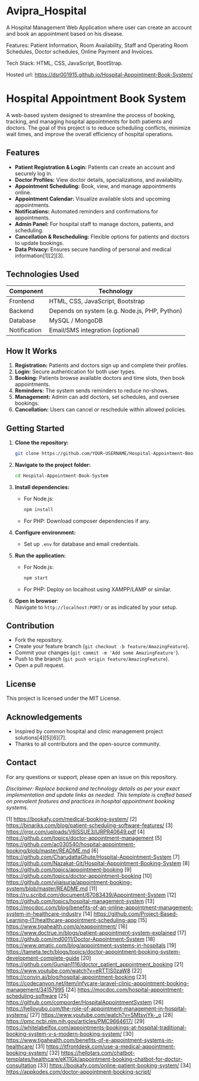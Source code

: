 
# Avipra_Hospital
A Hospital Management Web Application where user can create an account and book an appointment based on his disease.

Features: Patient Information, Room Availability, Staff and Operating Room Schedules, Doctor schedules, Online Payment and Invoices.

Tech Stack: HTML, CSS, JavaScript, BootStrap.

Hosted url: https://dsr001915.github.io/Hospital-Appointment-Book-System/

# Hospital Appointment Book System

A web-based system designed to streamline the process of booking, tracking, and managing hospital appointments for both patients and doctors. The goal of this project is to reduce scheduling conflicts, minimize wait times, and improve the overall efficiency of hospital operations.

## Features

- **Patient Registration & Login:** Patients can create an account and securely log in.
- **Doctor Profiles:** View doctor details, specializations, and availability.
- **Appointment Scheduling:** Book, view, and manage appointments online.
- **Appointment Calendar:** Visualize available slots and upcoming appointments.
- **Notifications:** Automated reminders and confirmations for appointments.
- **Admin Panel:** For hospital staff to manage doctors, patients, and scheduling.
- **Cancellation & Rescheduling:** Flexible options for patients and doctors to update bookings.
- **Data Privacy:** Ensures secure handling of personal and medical information[1][2][3].

## Technologies Used

| Component    | Technology           |
|--------------|---------------------|
| Frontend     | HTML, CSS, JavaScript, Bootstrap |
| Backend      | Depends on system (e.g. Node.js, PHP, Python) |
| Database     | MySQL / MongoDB      |
| Notification | Email/SMS integration (optional) |

## How It Works

1. **Registration:** Patients and doctors sign up and complete their profiles.
2. **Login:** Secure authentication for both user types.
3. **Booking:** Patients browse available doctors and time slots, then book appointments.
4. **Reminders:** The system sends reminders to reduce no-shows.
5. **Management:** Admin can add doctors, set schedules, and oversee bookings.
6. **Cancellation:** Users can cancel or reschedule within allowed policies.

## Getting Started

1. **Clone the repository:**
   ```bash
   git clone https://github.com/YOUR-USERNAME/Hospital-Appointment-Book-System.git
   ```
2. **Navigate to the project folder:**
   ```bash
   cd Hospital-Appointment-Book-System
   ```
3. **Install dependencies:**
   - For Node.js:
     ```bash
     npm install
     ```
   - For PHP: Download composer dependencies if any.

4. **Configure environment:**
   - Set up `.env` for database and email credentials.

5. **Run the application:**
   - For Node.js:
     ```bash
     npm start
     ```
   - For PHP: Deploy on localhost using XAMPP/LAMP or similar.

6. **Open in browser**:  
   Navigate to `http://localhost:PORT/` or as indicated by your setup.

## Contribution

- Fork the repository.
- Create your feature branch (`git checkout -b feature/AmazingFeature`).
- Commit your changes (`git commit -m 'Add some AmazingFeature'`).
- Push to the branch (`git push origin feature/AmazingFeature`).
- Open a pull request.

## License

This project is licensed under the MIT License.

## Acknowledgements

- Inspired by common hospital and clinic management project solutions[4][5][6][7].
- Thanks to all contributors and the open-source community.

## Contact

For any questions or support, please open an issue on this repository.

*Disclaimer: Replace backend and technology details as per your exact implementation and update links as needed. This template is crafted based on prevalent features and practices in hospital appointment booking systems.*

[1] https://bookafy.com/medical-booking-system/
[2] https://binariks.com/blog/patient-scheduling-software-features/
[3] https://ijrpr.com/uploads/V6ISSUE3/IJRPR40649.pdf
[4] https://github.com/topics/doctor-appointment-management
[5] https://github.com/ac030540/hospital-appointment-booking/blob/master/README.md
[6] https://github.com/CharudattaGhute/Hospital-Appointment-System
[7] https://github.com/Nazakat-Git/Hospital-Appointment-Booking-System
[8] https://github.com/topics/appointment-booking
[9] https://github.com/topics/doctor-appointment-booking
[10] https://github.com/vijaisuria/appointment-booking-system/blob/master/README.md
[11] https://ru.scribd.com/document/67083439/Appointment-System
[12] https://github.com/topics/hospital-management-system
[13] https://mocdoc.com/blog/benefits-of-an-online-appointment-management-system-in-healthcare-industry
[14] https://github.com/Project-Based-Learning-IT/healthcare-appointment-scheduling-app
[15] https://www.tigahealth.com/p/eappointment/
[16] https://www.doctrue.in/blogs/patient-appointment-system-explained
[17] https://github.com/md0011/Doctor-Appointment-System
[18] https://www.qmatic.com/blog/appointment-systems-in-hospitals
[19] https://tameta.tech/blogs/topics/doctor-appointment-booking-system-development-complete-guide
[20] https://github.com/Gunjan1116/doctor_patient_appointment_booking
[21] https://www.youtube.com/watch?v=eRTTlS0zaW8
[22] https://convin.ai/blog/hospital-appointment-booking
[23] https://codecanyon.net/item/infycare-laravel-clinic-appointment-booking-management/34157995
[24] https://mocdoc.com/hospital-appointment-scheduling-software
[25] https://github.com/comporder/HospitalAppointmentSystem
[26] https://helloyubo.com/the-role-of-appointment-management-in-hospital-systems/
[27] https://www.youtube.com/watch?v=SMtsviYk-_o
[28] https://pmc.ncbi.nlm.nih.gov/articles/PMC9664617/
[29] https://whitelabelfox.com/appointments-bookings-at-hospital-traditional-booking-system-v-s-modern-booking-system/
[30] https://www.tigahealth.com/benefits-of-e-appointment-systems-in-healthcare/
[31] https://itfrontdesk.com/use-a-medical-appointment-booking-system/
[32] https://hellotars.com/chatbot-templates/healthcare/eK11Gk/appointment-booking-chatbot-for-doctor-consultation
[33] https://bookafy.com/online-patient-booking-system/
[34] https://appkodes.com/doctor-appointment-booking-script/
